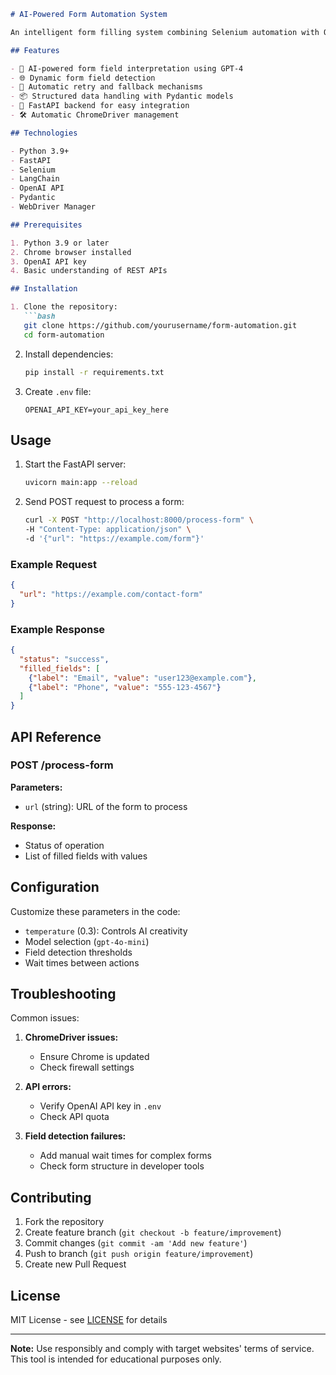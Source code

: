 ```markdown
# AI-Powered Form Automation System

An intelligent form filling system combining Selenium automation with OpenAI's language model for smart form interactions.

## Features

- 🧠 AI-powered form field interpretation using GPT-4
- 🌐 Dynamic form field detection
- 🔄 Automatic retry and fallback mechanisms
- 📦 Structured data handling with Pydantic models
- 🚀 FastAPI backend for easy integration
- 🛠️ Automatic ChromeDriver management

## Technologies

- Python 3.9+
- FastAPI
- Selenium
- LangChain
- OpenAI API
- Pydantic
- WebDriver Manager

## Prerequisites

1. Python 3.9 or later
2. Chrome browser installed
3. OpenAI API key
4. Basic understanding of REST APIs

## Installation

1. Clone the repository:
   ```bash
   git clone https://github.com/yourusername/form-automation.git
   cd form-automation
   ```

2. Install dependencies:
   ```bash
   pip install -r requirements.txt
   ```

3. Create `.env` file:
   ```env
   OPENAI_API_KEY=your_api_key_here
   ```

## Usage

1. Start the FastAPI server:
   ```bash
   uvicorn main:app --reload
   ```

2. Send POST request to process a form:
   ```bash
   curl -X POST "http://localhost:8000/process-form" \
   -H "Content-Type: application/json" \
   -d '{"url": "https://example.com/form"}'
   ```

### Example Request
```json
{
  "url": "https://example.com/contact-form"
}
```

### Example Response
```json
{
  "status": "success",
  "filled_fields": [
    {"label": "Email", "value": "user123@example.com"},
    {"label": "Phone", "value": "555-123-4567"}
  ]
}
```

## API Reference

### POST /process-form
**Parameters:**
- `url` (string): URL of the form to process

**Response:**
- Status of operation
- List of filled fields with values

## Configuration

Customize these parameters in the code:
- `temperature` (0.3): Controls AI creativity
- Model selection (`gpt-4o-mini`)
- Field detection thresholds
- Wait times between actions

## Troubleshooting

Common issues:
1. **ChromeDriver issues:**
   - Ensure Chrome is updated
   - Check firewall settings

2. **API errors:**
   - Verify OpenAI API key in `.env`
   - Check API quota

3. **Field detection failures:**
   - Add manual wait times for complex forms
   - Check form structure in developer tools

## Contributing

1. Fork the repository
2. Create feature branch (`git checkout -b feature/improvement`)
3. Commit changes (`git commit -am 'Add new feature'`)
4. Push to branch (`git push origin feature/improvement`)
5. Create new Pull Request

## License

MIT License - see [LICENSE](LICENSE) for details

---

**Note:** Use responsibly and comply with target websites' terms of service. This tool is intended for educational purposes only.
```
